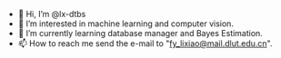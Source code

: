 - 👋 Hi, I’m @lx-dtbs
- 👀 I’m interested in machine learning and computer vision.
- 🌱 I’m currently learning database manager and Bayes Estimation.
- 📫 How to reach me send the e-mail to "fy_lixiao@mail.dlut.edu.cn".

<!---
lx-dtbs/lx-dtbs is a ✨ special ✨ repository because its `README.md` (this file) appears on your GitHub profile.
You can click the Preview link to take a look at your changes.
--->
